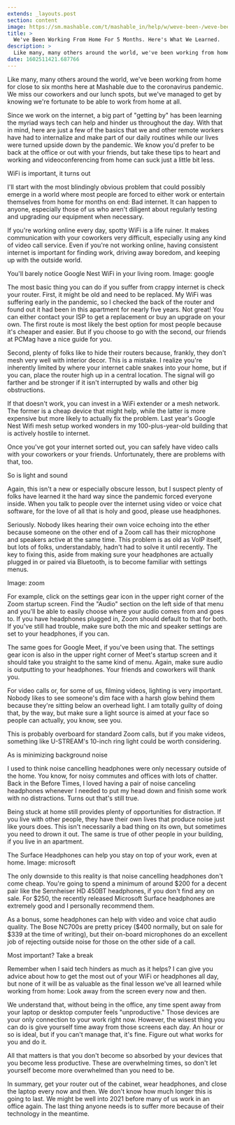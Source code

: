 ```yaml
--- 
extends: _layouts.post 
section: content 
image: https://sm.mashable.com/t/mashable_in/help/w/weve-been-/weve-been-working-from-home-for-5-months-heres-what-we-learn_2yvf.1200.jpg 
title: > 
  We've Been Working From Home For 5 Months. Here's What We Learned. 
description: > 
  Like many, many others around the world, we've been working from home for close to six months here at Mashable due to the coronavirus pandemic.If you're working online every day, spotty WiFi is a life ruiner.Even if you're not working online, having consistent internet is important for finding work, driving away boredom, and keeping up with the outside world.As is minimizing background noiseI used to think noise cancelling headphones were only necessary outside of the home.Image: microsoftThe only downside to this reality is that noise cancelling headphones don't come cheap. 
date: 1602511421.687766 
--- 
```

Like many, many others around the world, we've been working from home for close to six months here at Mashable due to the coronavirus pandemic. We miss our coworkers and our lunch spots, but we've managed to get by knowing we're fortunate to be able to work from home at all.

Since we work on the internet, a big part of "getting by" has been learning the myriad ways tech can help and hinder us throughout the day. With that in mind, here are just a few of the basics that we and other remote workers have had to internalize and make part of our daily routines while our lives were turned upside down by the pandemic. We know you'd prefer to be back at the office or out with your friends, but take these tips to heart and working and videoconferencing from home can suck just a little bit less.

WiFi is important, it turns out

I'll start with the most blindingly obvious problem that could possibly emerge in a world where most people are forced to either work or entertain themselves from home for months on end: Bad internet. It can happen to anyone, especially those of us who aren't diligent about regularly testing and upgrading our equipment when necessary.

If you're working online every day, spotty WiFi is a life ruiner. It makes communication with your coworkers very difficult, especially using any kind of video call service. Even if you're not working online, having consistent internet is important for finding work, driving away boredom, and keeping up with the outside world.

You'll barely notice Google Nest WiFi in your living room. Image: google

The most basic thing you can do if you suffer from crappy internet is check your router. First, it might be old and need to be replaced. My WiFi was suffering early in the pandemic, so I checked the back of the router and found out it had been in this apartment for nearly five years. Not great! You can either contact your ISP to get a replacement or buy an upgrade on your own. The first route is most likely the best option for most people because it's cheaper and easier. But if you choose to go with the second, our friends at PCMag have a nice guide for you.

Second, plenty of folks like to hide their routers because, frankly, they don't mesh very well with interior decor. This is a mistake. I realize you're inherently limited by where your internet cable snakes into your home, but if you can, place the router high up in a central location. The signal will go farther and be stronger if it isn't interrupted by walls and other big obstructions.

If that doesn't work, you can invest in a WiFi extender or a mesh network. The former is a cheap device that might help, while the latter is more expensive but more likely to actually fix the problem. Last year's Google Nest Wifi mesh setup worked wonders in my 100-plus-year-old building that is actively hostile to internet.

Once you've got your internet sorted out, you can safely have video calls with your coworkers or your friends. Unfortunately, there are problems with that, too.

So is light and sound

Again, this isn't a new or especially obscure lesson, but I suspect plenty of folks have learned it the hard way since the pandemic forced everyone inside. When you talk to people over the internet using video or voice chat software, for the love of all that is holy and good, please use headphones.

Seriously. Nobody likes hearing their own voice echoing into the ether because someone on the other end of a Zoom call has their microphone and speakers active at the same time. This problem is as old as VoIP itself, but lots of folks, understandably, hadn't had to solve it until recently. The key to fixing this, aside from making sure your headphones are actually plugged in or paired via Bluetooth, is to become familiar with settings menus.

Image: zoom

For example, click on the settings gear icon in the upper right corner of the Zoom startup screen. Find the "Audio" section on the left side of that menu and you'll be able to easily choose where your audio comes from and goes to. If you have headphones plugged in, Zoom should default to that for both. If you've still had trouble, make sure both the mic and speaker settings are set to your headphones, if you can.

The same goes for Google Meet, if you've been using that. The settings gear icon is also in the upper right corner of Meet's startup screen and it should take you straight to the same kind of menu. Again, make sure audio is outputting to your headphones. Your friends and coworkers will thank you.

For video calls or, for some of us, filming videos, lighting is very important. Nobody likes to see someone's dim face with a harsh glow behind them because they're sitting below an overhead light. I am totally guilty of doing that, by the way, but make sure a light source is aimed at your face so people can actually, you know, see you.

This is probably overboard for standard Zoom calls, but if you make videos, something like U-STREAM's 10-inch ring light could be worth considering.

As is minimizing background noise

I used to think noise cancelling headphones were only necessary outside of the home. You know, for noisy commutes and offices with lots of chatter. Back in the Before Times, I loved having a pair of noise canceling headphones whenever I needed to put my head down and finish some work with no distractions. Turns out that's still true.

Being stuck at home still provides plenty of opportunities for distraction. If you live with other people, they have their own lives that produce noise just like yours does. This isn't necessarily a bad thing on its own, but sometimes you need to drown it out. The same is true of other people in your building, if you live in an apartment.

The Surface Headphones can help you stay on top of your work, even at home. Image: microsoft

The only downside to this reality is that noise cancelling headphones don't come cheap. You're going to spend a minimum of around $200 for a decent pair like the Sennheiser HD 450BT headphones, if you don't find any on sale. For $250, the recently released Microsoft Surface headphones are extremely good and I personally recommend them.

As a bonus, some headphones can help with video and voice chat audio quality. The Bose NC700s are pretty pricey ($400 normally, but on sale for $339 at the time of writing), but their on-board microphones do an excellent job of rejecting outside noise for those on the other side of a call.

Most important? Take a break

Remember when I said tech hinders as much as it helps? I can give you advice about how to get the most out of your WiFi or headphones all day, but none of it will be as valuable as the final lesson we've all learned while working from home: Look away from the screen every now and then.

We understand that, without being in the office, any time spent away from your laptop or desktop computer feels "unproductive." Those devices are your only connection to your work right now. However, the wisest thing you can do is give yourself time away from those screens each day. An hour or so is ideal, but if you can't manage that, it's fine. Figure out what works for you and do it.

All that matters is that you don't become so absorbed by your devices that you become less productive. These are overwhelming times, so don't let yourself become more overwhelmed than you need to be.

In summary, get your router out of the cabinet, wear headphones, and close the laptop every now and then. We don't know how much longer this is going to last. We might be well into 2021 before many of us work in an office again. The last thing anyone needs is to suffer more because of their technology in the meantime.